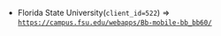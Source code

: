 - Florida State University(`client_id=522`) => [`https://campus.fsu.edu/webapps/Bb-mobile-bb_bb60/`](https://campus.fsu.edu/webapps/Bb-mobile-bb_bb60/)
